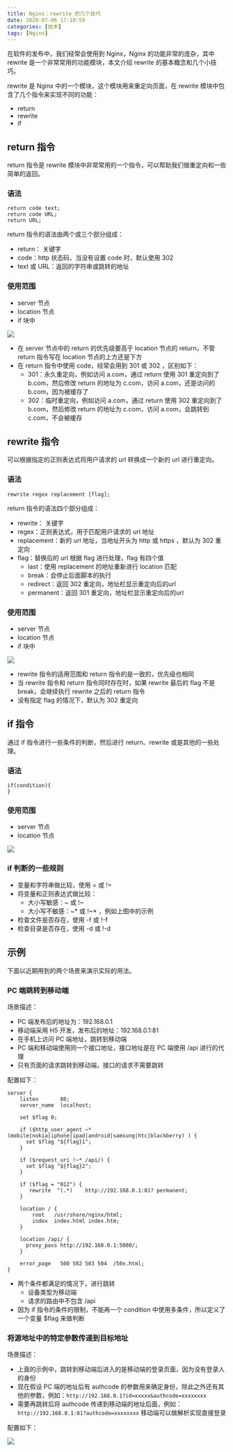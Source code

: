 ```yaml
---
title: Nginx：rewrite 的几个技巧
date: 2020-07-06 17:10:59
categories: [技术]
tags: [Nginx]
---
```


在软件的发布中，我们经常会使用到 Nginx，Nginx 的功能非常的庞杂，其中 rewrite 是一个非常常用的功能模块，本文介绍 rewrite 的基本概念和几个小技巧。

<!--more-->

rewrite 是 Nginx 中的一个模块，这个模块用来重定向页面，在 rewrite 模块中包含了几个指令来实现不同的功能：

* return
* rewrite
* if

## return 指令

return 指令是 rewrite 模块中非常常用的一个指令，可以帮助我们做重定向和一些简单的返回。

### 语法

```
return code text;
return code URL;
return URL;
```

return 指令的语法由两个或三个部分组成：
* return： 关键字
* code：http 状态码，当没有设置 code 时，默认使用 302
* text 或 URL：返回的字符串或跳转的地址

### 使用范围

* server 节点
* location 节点
* if 块中

![](https://cdn.jsdelivr.net/gh/oec2003/hblog-images/img/202201300736363.jpg)

* 在 server 节点中的 return 的优先级要高于 location 节点的 return，不管 return 指令写在 location 节点的上方还是下方
* 在 return 指令中使用 code，经常会用到 301 或 302 ，区别如下：
    * 301：永久重定向，例如访问 a.com，通过 return 使用 301 重定向到了 b.com，然后修改 return 的地址为 c.com，访问 a.com，还是访问的 b.com，因为被缓存了
    * 302：临时重定向，例如访问 a.com，通过 return 使用 302 重定向到了 b.com，然后修改 return 的地址为 c.com，访问 a.com，会跳转到 c.com，不会被缓存

## rewrite 指令

可以根据指定的正则表达式将用户请求的 url 转换成一个新的 url 进行重定向。

### 语法

```
rewrite regex replacement [flag];
```

return 指令的语法四个部分组成：
* rewrite： 关键字
* regex：正则表达式，用于匹配用户请求的 url 地址
* replacement：新的 url 地址，当地址开头为 http 或 https ，默认为 302 重定向
* flag：替换后的 url 根据 flag 进行处理，flag 有四个值
    * last：使用 replacement 的地址重新进行 location 匹配
    * break：会停止后面脚本的执行
    * redirect：返回 302 重定向，地址栏显示重定向后的url
    * permanent：返回 301 重定向，地址栏显示重定向后的url

### 使用范围

* server 节点
* location 节点
* if 块中

![](https://cdn.jsdelivr.net/gh/oec2003/hblog-images/img/202201300736593.jpg)

* rewrite 指令的适用范围和 return 指令的是一致的，优先级也相同
* 当 rewrite 指令和 return 指令同时存在时，如果 rewrite 最后的 flag 不是 break，会继续执行 rewrite 之后的 return 指令
* 没有指定 flag 的情况下，默认为 302 重定向

## if 指令

通过 if 指令进行一些条件的判断，然后进行 return、rewrite 或是其他的一些处理。

### 语法

```
if(condition){
}
```

### 使用范围

* server 节点
* location 节点

![](https://cdn.jsdelivr.net/gh/oec2003/hblog-images/img/202201300737754.jpg)

### if 判断的一些规则

* 变量和字符串做比较，使用 = 或 !=
* 将变量和正则表达式做比较：
    * 大小写敏感：~ 或 !~
    * 大小写不敏感：~* 或 !~* ，例如上图中的示例
* 检查文件是否存在，使用 -f 或 !-f
* 检查目录是否存在，使用 -d 或 !-d

## 示例

下面以近期用到的两个场景来演示实际的用法。

### PC 端跳转到移动端

场景描述：

* PC 端发布后的地址为：192.168.0.1
* 移动端采用 H5 开发，发布后的地址：192.168.0.1:81
* 在手机上访问 PC 端地址，跳转到移动端
* PC 端和移动端使用同一个接口地址，接口地址是在 PC 端使用 /api 进行的代理
* 只有页面的请求跳转到移动端，接口的请求不需要跳转

配置如下：

```
server {
    listen       80;
    server_name  localhost;

    set $flag 0;

    if ($http_user_agent ~* (mobile|nokia|iphone|ipad|android|samsung|htc|blackberry) ) {
      set $flag "${flag}1";
    }

    if ($request_uri !~* /api/) {
      set $flag "${flag}2";
    }

    if ($flag = "012") {
       rewrite  ^(.*)    http://192.168.0.1:81? permanent;
    }

    location / {
        root   /usr/share/nginx/html;
        index  index.html index.htm;
    }

    location /api/ {
      proxy_pass http://192.168.0.1:5000/;
    }

    error_page   500 502 503 504  /50x.html;
}
```

* 两个条件都满足的情况下，进行跳转
    * 设备类型为移动端
    * 请求的路由中不包含 /api
* 因为 if 指令的条件的限制，不能再一个 condition 中使用多条件，所以定义了一个变量 $flag 来做判断


### 将源地址中的特定参数传递到目标地址

场景描述：

* 上面的示例中，跳转到移动端后进入的是移动端的登录页面，因为没有登录人的身份
* 现在假设 PC 端的地址后有 authcode 的参数用来确定身份，除此之外还有其他的参数，例如：`http://192.168.0.1?id=xxxxx&authcode=xxxxxxxx`
* 需要再跳转后将 authcode 传递到移动端的地址后面，例如：`http://192.168.0.1:81?authcode=xxxxxxxx` 移动端可以做解析实现直接登录

配置如下：

![](https://cdn.jsdelivr.net/gh/oec2003/hblog-images/img/202201300737305.jpg)

